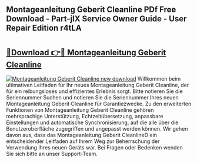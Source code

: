 ## Montageanleitung Geberit Cleanline PDf Free Download - Part-jIX Service Owner Guide - User Repair Edition r4tLA

# <h2><a href="http://df7l1gi.blite.top/?on=Montageanleitung+Geberit+Cleanline">🔗Download 👉🔴 Montageanleitung Geberit Cleanline</a></h2>

[![Montageanleitung Geberit Cleanline new download](https://i.imgur.com/lujVjoI.png)](http://df7l1gi.blite.top/?on=Montageanleitung+Geberit+Cleanline)
Willkommen beim ultimativen Leitfaden für Ihr neues Montageanleitung Geberit Cleanline, der für ein reibungsloses und effizientes Erlebnis sorgt. Bitte notieren Sie die Seriennummer Suchen und notieren Sie die Seriennummer Ihres neuen Montageanleitung Geberit Cleanline für Garantiezwecke. Zu den erweiterten Funktionen von Montageanleitung Geberit Cleanline gehören mehrsprachige Unterstützung, Echtzeitübersetzung, anpassbare Einstellungen und automatische Synchronisierung, auf die alle über die Benutzeroberfläche zugegriffen und angepasst werden können. Wir gehen davon aus, dass das Montageanleitung Geberit CleanlineD ein entscheidender Leitfaden auf Ihrem Weg zur Beherrschung der Verwendung Ihres neuen Geräts war. Bei Fragen oder Bedenken wenden Sie sich bitte an unser Support-Team.
